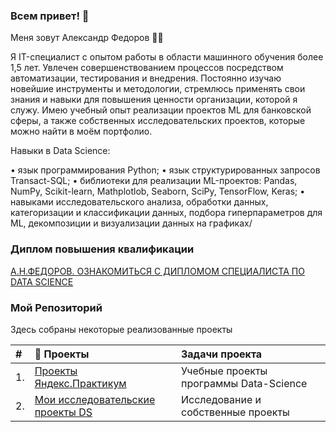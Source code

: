 ### Всем привет! 👋

Меня зовут Александр Федоров 🙋‍♂️ 

Я IT-специалист с опытом работы в области машинного обучения более 1,5 лет. Увлечен совершенствованием процессов посредством автоматизации, тестирования и внедрения. Постоянно изучаю новейшие инструменты и методологии, стремлюсь применять свои знания и навыки для повышения ценности организации, которой я служу. Имею учебный опыт реализации проектов ML для банковской сферы, а также собственных исследовательских проектов, которые можно найти в моём портфолио. 

Навыки в Data Science:

•	язык программирования Python;
•	язык структурированных запросов Transact-SQL;
•	библиотеки для реализации ML-проектов: Pandas, NumPy, Scikit-learn, Mathplotlob, Seaborn, SciPy, TensorFlow, Keras;
•	навыками исследовательского анализа, обработки данных, категоризации и классификации данных, подбора гиперпараметров для ML, декомпозиции и визуализации данных на графиках/

### Диплом повышения квалификации

[А.Н.ФЕДОРОВ. ОЗНАКОМИТЬСЯ С ДИПЛОМОМ СПЕЦИАЛИСТА ПО DATA SCIENCE](https://github.com/AlexandreFyodorov/PortFolio/blob/main/My_Diplom/ReadMe.md)

### Мой Репозиторий 

Здесь собраны некоторые реализованные проекты

|  #  | 🎁 Проекты | Задачи проекта  
|:----|:--------------------------- |:----------
|  1. | [Проекты Яндекс.Практикум](https://github.com/AlexandreFyodorov/Yandex_Practicum_DS_projects) | Учебные проекты программы Data-Science
|  2. | [Мои исследовательские проекты DS](https://github.com/AlexandreFyodorov/My_Research_Projects) | Исследование и собственные проекты
